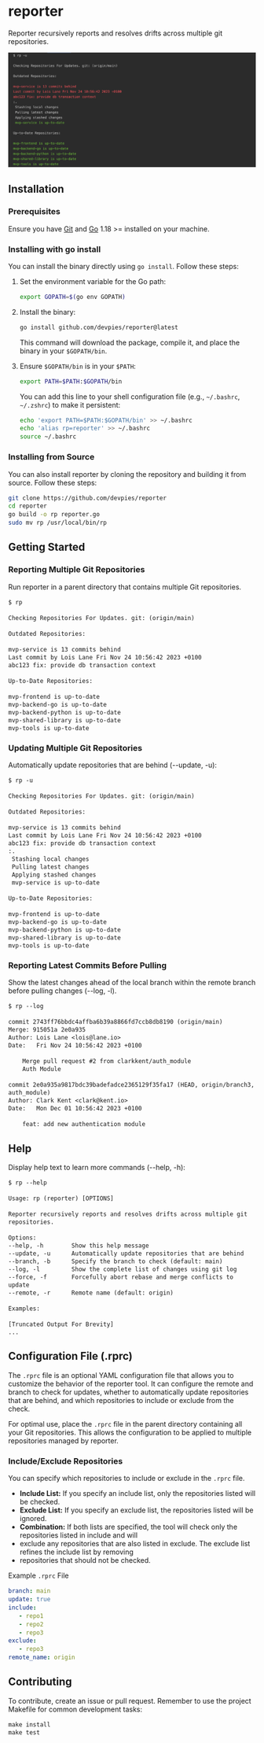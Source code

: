 # reporter

Reporter recursively reports and resolves drifts across multiple git repositories.

![](./docs/img/update.png)

## Installation
### Prerequisites
Ensure you have [Git](https://git-scm.com/downloads) and [Go](https://go.dev/dl/) 1.18 >= installed on your machine.

### Installing with go install
You can install the binary directly using `go install`. Follow these steps:

1. Set the environment variable for the Go path:

    ```sh
    export GOPATH=$(go env GOPATH)
    ```
2. Install the binary:

    ```sh
    go install github.com/devpies/reporter@latest
    ```

    This command will download the package, compile it, and place the binary in your `$GOPATH/bin`.


3. Ensure `$GOPATH/bin` is in your `$PATH`:

    ```sh
    export PATH=$PATH:$GOPATH/bin
    ```

    You can add this line to your shell configuration file (e.g., `~/.bashrc`, `~/.zshrc`) to make it persistent:
    
    ```sh
    echo 'export PATH=$PATH:$GOPATH/bin' >> ~/.bashrc
    echo 'alias rp=reporter' >> ~/.bashrc
    source ~/.bashrc
    ```

### Installing from Source

You can also install reporter by cloning the repository and building it from source. Follow these steps:

```sh
git clone https://github.com/devpies/reporter
cd reporter
go build -o rp reporter.go
sudo mv rp /usr/local/bin/rp
```

## Getting Started

### Reporting Multiple Git Repositories

Run reporter in a parent directory that contains multiple Git repositories.

```
$ rp

Checking Repositories For Updates. git: (origin/main)

Outdated Repositories:

mvp-service is 13 commits behind
Last commit by Lois Lane Fri Nov 24 10:56:42 2023 +0100
abc123 fix: provide db transaction context

Up-to-Date Repositories:

mvp-frontend is up-to-date
mvp-backend-go is up-to-date
mvp-backend-python is up-to-date
mvp-shared-library is up-to-date
mvp-tools is up-to-date
```

### Updating Multiple Git Repositories

Automatically update repositories that are behind (--update, -u):

```
$ rp -u

Checking Repositories For Updates. git: (origin/main)

Outdated Repositories:

mvp-service is 13 commits behind
Last commit by Lois Lane Fri Nov 24 10:56:42 2023 +0100
abc123 fix: provide db transaction context
:.
 Stashing local changes
 Pulling latest changes
 Applying stashed changes
 mvp-service is up-to-date

Up-to-Date Repositories:

mvp-frontend is up-to-date
mvp-backend-go is up-to-date
mvp-backend-python is up-to-date
mvp-shared-library is up-to-date
mvp-tools is up-to-date
```

### Reporting Latest Commits Before Pulling

Show the latest changes ahead of the local branch 
within the remote branch before pulling changes (--log, -l).

```
$ rp --log

commit 2743ff76bbdc4affba6b39a8866fd7ccb8db8190 (origin/main)
Merge: 915051a 2e0a935
Author: Lois Lane <lois@lane.io>
Date:   Fri Nov 24 10:56:42 2023 +0100

    Merge pull request #2 from clarkkent/auth_module
    Auth Module
    
commit 2e0a935a9817bdc39badefadce2365129f35fa17 (HEAD, origin/branch3, auth_module)
Author: Clark Kent <clark@kent.io>
Date:   Mon Dec 01 10:56:42 2023 +0100

    feat: add new authentication module
```

## Help

Display help text to learn more commands (--help, -h):

```
$ rp --help

Usage: rp (reporter) [OPTIONS]

Reporter recursively reports and resolves drifts across multiple git repositories.

Options:
--help, -h        Show this help message
--update, -u      Automatically update repositories that are behind
--branch, -b      Specify the branch to check (default: main)
--log, -l         Show the complete list of changes using git log
--force, -f       Forcefully abort rebase and merge conflicts to update
--remote, -r      Remote name (default: origin)

Examples:

[Truncated Output For Brevity]
...
```

## Configuration File (.rprc)

The `.rprc` file is an optional YAML configuration file that allows you to customize the behavior of the reporter tool.
It can configure the remote and branch to check for updates, whether to automatically update repositories that are behind, and which
repositories to include or exclude from the check.

For optimal use, place the `.rprc` file in the parent directory containing all your Git repositories. This allows the
configuration to be applied to multiple repositories managed by reporter.

### Include/Exclude Repositories

You can specify which repositories to include or exclude in the `.rprc` file.

- **Include List:** If you specify an include list, only the repositories listed will be checked.
- **Exclude List:** If you specify an exclude list, the repositories listed will be ignored.
- **Combination:** If both lists are specified, the tool will check only the repositories listed in include and will
- exclude any repositories that are also listed in exclude. The exclude list refines the include list by removing
- repositories that should not be checked.

Example `.rprc` File

```yaml
branch: main
update: true
include:
   - repo1
   - repo2
   - repo3
exclude:
   - repo3
remote_name: origin
```

## Contributing

To contribute, create an issue or pull request. Remember to use the project Makefile for common development tasks:

```
make install
make test
```






